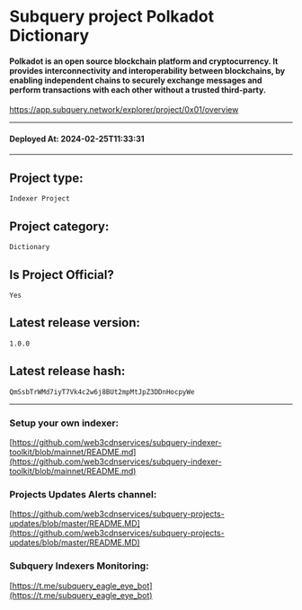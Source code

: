 # Subquery project Polkadot Dictionary
####  Polkadot is an open source blockchain platform and cryptocurrency. It provides interconnectivity and interoperability between blockchains, by enabling independent chains to securely exchange messages and perform transactions with each other without a trusted third-party.

https://app.subquery.network/explorer/project/0x01/overview
____
#### Deployed At: 2024-02-25T11:33:31
____

## Project type:
`Indexer Project`

## Project category:
`Dictionary`

## Is Project Official?
`Yes`

## Latest release version:
`1.0.0`

## Latest release hash:
`QmSsbTrWMd7iyT7Vk4c2w6j8BUt2mpMtJpZ3DDnHocpyWe`



___
### Setup your own indexer:

[https://github.com/web3cdnservices/subquery-indexer-toolkit/blob/mainnet/README.md](https://github.com/web3cdnservices/subquery-indexer-toolkit/blob/mainnet/README.md)

### Projects Updates Alerts channel:

[https://github.com/web3cdnservices/subquery-projects-updates/blob/master/README.MD](https://github.com/web3cdnservices/subquery-projects-updates/blob/master/README.MD)

### Subquery Indexers Monitoring:

[https://t.me/subquery_eagle_eye_bot](https://t.me/subquery_eagle_eye_bot)